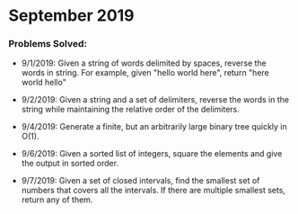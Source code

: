 # September 2019

### Problems Solved:
- 9/1/2019: Given a string of words delimited by spaces,
reverse the words in string. For example,
given "hello world here", return "here world hello"

- 9/2/2019: Given a string and a set of delimiters,
reverse the words in the string while
maintaining the relative order of the
delimiters.

- 9/4/2019: Generate a finite, but an arbitrarily large binary
tree quickly in O(1).

- 9/6/2019: Given a sorted list of integers,
  square the elements and give the output in sorted order.

- 9/7/2019: Given a set of closed intervals,
  find the smallest set of numbers that covers
  all the intervals. If there are multiple smallest
  sets, return any of them.
